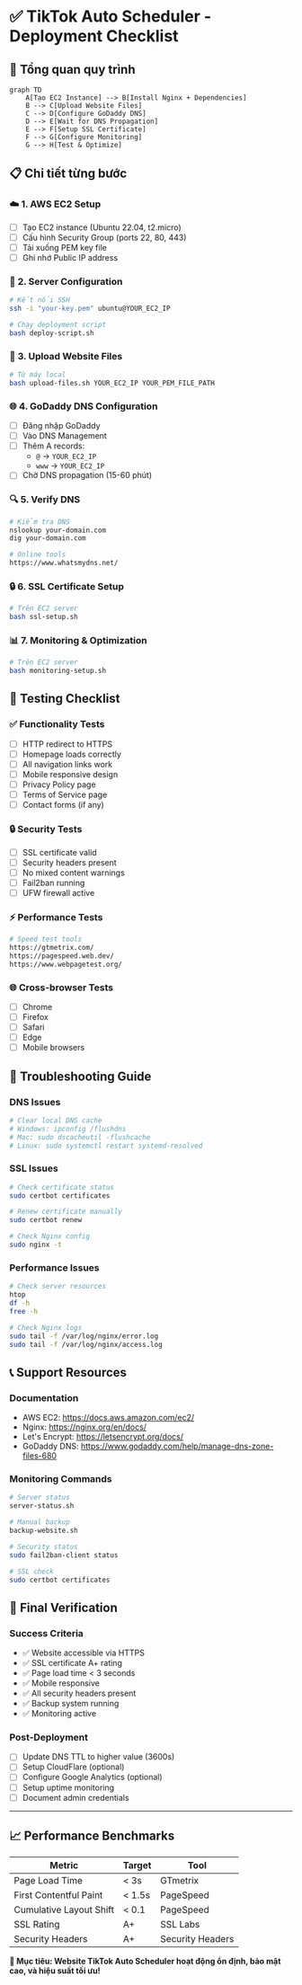 # ✅ TikTok Auto Scheduler - Deployment Checklist

## 🎯 **Tổng quan quy trình**

```mermaid
graph TD
    A[Tạo EC2 Instance] --> B[Install Nginx + Dependencies]
    B --> C[Upload Website Files]
    C --> D[Configure GoDaddy DNS]
    D --> E[Wait for DNS Propagation]
    E --> F[Setup SSL Certificate]
    F --> G[Configure Monitoring]
    G --> H[Test & Optimize]
```

## 📋 **Chi tiết từng bước**

### ☁️ **1. AWS EC2 Setup**
- [ ] Tạo EC2 instance (Ubuntu 22.04, t2.micro)
- [ ] Cấu hình Security Group (ports 22, 80, 443)
- [ ] Tải xuống PEM key file
- [ ] Ghi nhớ Public IP address

### 🔧 **2. Server Configuration**
```bash
# Kết nối SSH
ssh -i "your-key.pem" ubuntu@YOUR_EC2_IP

# Chạy deployment script
bash deploy-script.sh
```

### 📁 **3. Upload Website Files**
```bash
# Từ máy local
bash upload-files.sh YOUR_EC2_IP YOUR_PEM_FILE_PATH
```

### 🌐 **4. GoDaddy DNS Configuration**
- [ ] Đăng nhập GoDaddy
- [ ] Vào DNS Management
- [ ] Thêm A records:
  - `@` → `YOUR_EC2_IP`
  - `www` → `YOUR_EC2_IP`
- [ ] Chờ DNS propagation (15-60 phút)

### 🔍 **5. Verify DNS**
```bash
# Kiểm tra DNS
nslookup your-domain.com
dig your-domain.com

# Online tools
https://www.whatsmydns.net/
```

### 🔒 **6. SSL Certificate Setup**
```bash
# Trên EC2 server
bash ssl-setup.sh
```

### 📊 **7. Monitoring & Optimization**
```bash
# Trên EC2 server  
bash monitoring-setup.sh
```

## 🧪 **Testing Checklist**

### ✅ **Functionality Tests**
- [ ] HTTP redirect to HTTPS
- [ ] Homepage loads correctly
- [ ] All navigation links work
- [ ] Mobile responsive design
- [ ] Privacy Policy page
- [ ] Terms of Service page
- [ ] Contact forms (if any)

### 🔒 **Security Tests**
- [ ] SSL certificate valid
- [ ] Security headers present
- [ ] No mixed content warnings
- [ ] Fail2ban running
- [ ] UFW firewall active

### ⚡ **Performance Tests**
```bash
# Speed test tools
https://gtmetrix.com/
https://pagespeed.web.dev/
https://www.webpagetest.org/
```

### 🌐 **Cross-browser Tests**
- [ ] Chrome
- [ ] Firefox  
- [ ] Safari
- [ ] Edge
- [ ] Mobile browsers

## 🚨 **Troubleshooting Guide**

### **DNS Issues**
```bash
# Clear local DNS cache
# Windows: ipconfig /flushdns
# Mac: sudo dscacheutil -flushcache
# Linux: sudo systemctl restart systemd-resolved
```

### **SSL Issues**
```bash
# Check certificate status
sudo certbot certificates

# Renew certificate manually
sudo certbot renew

# Check Nginx config
sudo nginx -t
```

### **Performance Issues**
```bash
# Check server resources
htop
df -h
free -h

# Check Nginx logs
sudo tail -f /var/log/nginx/error.log
sudo tail -f /var/log/nginx/access.log
```

## 📞 **Support Resources**

### **Documentation**
- AWS EC2: https://docs.aws.amazon.com/ec2/
- Nginx: https://nginx.org/en/docs/
- Let's Encrypt: https://letsencrypt.org/docs/
- GoDaddy DNS: https://www.godaddy.com/help/manage-dns-zone-files-680

### **Monitoring Commands**
```bash
# Server status
server-status.sh

# Manual backup
backup-website.sh

# Security status
sudo fail2ban-client status

# SSL check
sudo certbot certificates
```

## 🎉 **Final Verification**

### **Success Criteria**
- ✅ Website accessible via HTTPS
- ✅ SSL certificate A+ rating
- ✅ Page load time < 3 seconds
- ✅ Mobile responsive
- ✅ All security headers present
- ✅ Backup system running
- ✅ Monitoring active

### **Post-Deployment**
- [ ] Update DNS TTL to higher value (3600s)
- [ ] Setup CloudFlare (optional)
- [ ] Configure Google Analytics (optional)
- [ ] Setup uptime monitoring
- [ ] Document admin credentials

---

## 📈 **Performance Benchmarks**

| Metric | Target | Tool |
|--------|--------|------|
| Page Load Time | < 3s | GTmetrix |
| First Contentful Paint | < 1.5s | PageSpeed |
| Cumulative Layout Shift | < 0.1 | PageSpeed |
| SSL Rating | A+ | SSL Labs |
| Security Headers | A+ | Security Headers |

**🎯 Mục tiêu: Website TikTok Auto Scheduler hoạt động ổn định, bảo mật cao, và hiệu suất tối ưu!**
